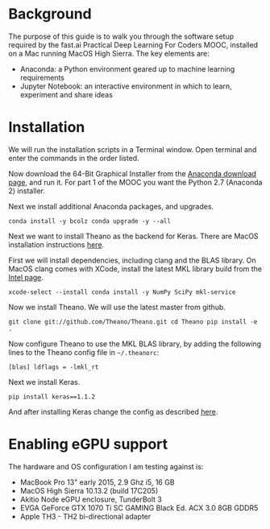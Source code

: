 # Background
The purpose of this guide is to walk you through the software setup required
by the fast.ai Practical Deep Learning For Coders MOOC, installed on a Mac
running MacOS High Sierra. The key elements are:

* Anaconda: a Python environment geared up to machine learning requirements
* Jupyter Notebook: an interactive environment in which to learn, experiment and share ideas

# Installation

We will run the installation scripts in a Terminal window. Open terminal and
enter the commands in the order listed.


Now download the 64-Bit Graphical Installer from the [Anaconda download page](https://www.anaconda.com/download/#macos), and run it. For part 1 of the MOOC you want the Python 2.7 (Anaconda 2) installer.

Next we install additional Anaconda packages, and upgrades.

`
conda install -y bcolz
conda upgrade -y --all
`

Next we want to install Theano as the backend for Keras. There are MacOS installation
instructions [here](http://deeplearning.net/software/theano_versions/dev/install_macos.html).

First we will install dependencies, including clang and the BLAS library.
On MacOS clang comes with XCode, install the latest MKL library build from the
[Intel page](https://software.intel.com/en-us/mkl).

`
xcode-select --install
conda install -y NumPy SciPy mkl-service
`

Now we install Theano. We will use the latest master from github.

`
git clone git://github.com/Theano/Theano.git
cd Theano
pip install -e .
`

Now configure Theano to use the MKL BLAS library, by adding the following lines
to the Theano config file in `~/.theanorc`:

`
[blas]
ldflags = -lmkl_rt
`

Next we install Keras.

`
pip install keras==1.1.2
`

And after installing Keras change the config as described [here](http://wiki.fast.ai/index.php/Local_install_(OSX_only)).

# Enabling eGPU support

The hardware and OS configuration I am testing against is:

* MacBook Pro 13" early 2015, 2.9 Ghz i5, 16 GB
* MacOS High Sierra 10.13.2 (build 17C205)
* Akitio Node eGPU enclosure, TunderBolt 3
* EVGA GeForce GTX 1070 Ti SC GAMING Black Ed. ACX 3.0 8GB GDDR5
* Apple TH3 - TH2 bi-directional adapter
